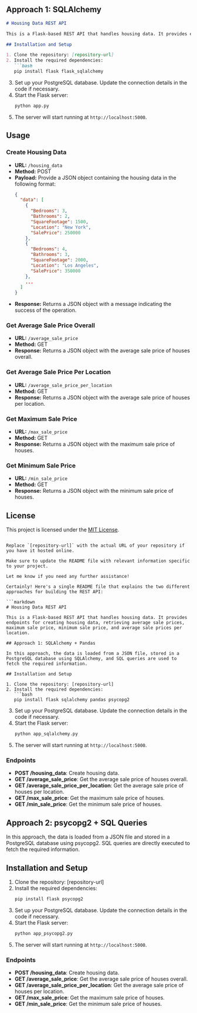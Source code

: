 ## Approach 1: SQLAlchemy

```markdown
# Housing Data REST API

This is a Flask-based REST API that handles housing data. It provides endpoints for creating housing data from a JSON file, and retrieving average sale prices, maximum sale price, minimum sale price, and average sale prices per location using SQL queries.

## Installation and Setup

1. Clone the repository: [repository-url]
2. Install the required dependencies:
   ```bash
   pip install flask flask_sqlalchemy
   ```
3. Set up your PostgreSQL database. Update the connection details in the code if necessary.
4. Start the Flask server:
   ```bash
   python app.py
   ```
5. The server will start running at `http://localhost:5000`.

## Usage

### Create Housing Data

- **URL:** `/housing_data`
- **Method:** POST
- **Payload:** Provide a JSON object containing the housing data in the following format:
  ```json
  {
    "data": [
      {
        "Bedrooms": 3,
        "Bathrooms": 2,
        "SquareFootage": 1500,
        "Location": "New York",
        "SalePrice": 250000
      },
      {
        "Bedrooms": 4,
        "Bathrooms": 3,
        "SquareFootage": 2000,
        "Location": "Los Angeles",
        "SalePrice": 350000
      },
      ...
    ]
  }
  ```
- **Response:** Returns a JSON object with a message indicating the success of the operation.

### Get Average Sale Price Overall

- **URL:** `/average_sale_price`
- **Method:** GET
- **Response:** Returns a JSON object with the average sale price of houses overall.

### Get Average Sale Price Per Location

- **URL:** `/average_sale_price_per_location`
- **Method:** GET
- **Response:** Returns a JSON object with the average sale price of houses per location.

### Get Maximum Sale Price

- **URL:** `/max_sale_price`
- **Method:** GET
- **Response:** Returns a JSON object with the maximum sale price of houses.

### Get Minimum Sale Price

- **URL:** `/min_sale_price`
- **Method:** GET
- **Response:** Returns a JSON object with the minimum sale price of houses.

## License

This project is licensed under the [MIT License](LICENSE).

```

Replace `[repository-url]` with the actual URL of your repository if you have it hosted online.

Make sure to update the README file with relevant information specific to your project.

Let me know if you need any further assistance!

Certainly! Here's a single README file that explains the two different approaches for building the REST API:

```markdown
# Housing Data REST API

This is a Flask-based REST API that handles housing data. It provides endpoints for creating housing data, retrieving average sale prices, maximum sale price, minimum sale price, and average sale prices per location.

## Approach 1: SQLAlchemy + Pandas

In this approach, the data is loaded from a JSON file, stored in a PostgreSQL database using SQLAlchemy, and SQL queries are used to fetch the required information.

## Installation and Setup

1. Clone the repository: [repository-url]
2. Install the required dependencies:
   ```bash
   pip install flask sqlalchemy pandas psycopg2
   ```
3. Set up your PostgreSQL database. Update the connection details in the code if necessary.
4. Start the Flask server:
   ```bash
   python app_sqlalchemy.py
   ```
5. The server will start running at `http://localhost:5000`.

### Endpoints

- **POST /housing_data**: Create housing data.
- **GET /average_sale_price**: Get the average sale price of houses overall.
- **GET /average_sale_price_per_location**: Get the average sale price of houses per location.
- **GET /max_sale_price**: Get the maximum sale price of houses.
- **GET /min_sale_price**: Get the minimum sale price of houses.

## Approach 2: psycopg2 + SQL Queries

In this approach, the data is loaded from a JSON file and stored in a PostgreSQL database using psycopg2. SQL queries are directly executed to fetch the required information.

## Installation and Setup

1. Clone the repository: [repository-url]
2. Install the required dependencies:
   ```bash
   pip install flask psycopg2
   ```
3. Set up your PostgreSQL database. Update the connection details in the code if necessary.
4. Start the Flask server:
   ```bash
   python app_psycopg2.py
   ```
5. The server will start running at `http://localhost:5000`.

### Endpoints

- **POST /housing_data**: Create housing data.
- **GET /average_sale_price**: Get the average sale price of houses overall.
- **GET /average_sale_price_per_location**: Get the average sale price of houses per location.
- **GET /max_sale_price**: Get the maximum sale price of houses.
- **GET /min_sale_price**: Get the minimum sale price of houses.
